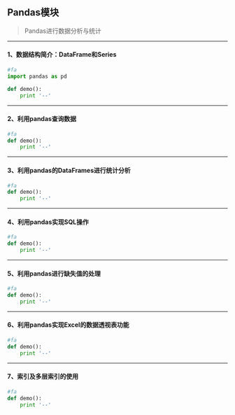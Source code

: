 ## Pandas模块
> Pandas进行数据分析与统计

---
#### 1、数据结构简介：DataFrame和Series

``` python
#fa
import pandas as pd

def demo():
    print '--'
```
---
#### 2、利用pandas查询数据
``` python
#fa
def demo():
    print '--'
```
---
#### 3、利用pandas的DataFrames进行统计分析
``` python
#fa
def demo():
    print '--'
```
---
#### 4、利用pandas实现SQL操作
``` python
#fa
def demo():
    print '--'
```
---
#### 5、利用pandas进行缺失值的处理
``` python
#fa
def demo():
    print '--'
```
---
#### 6、利用pandas实现Excel的数据透视表功能
``` python
#fa
def demo():
    print '--'
```
---
#### 7、索引及多层索引的使用
``` python
#fa
def demo():
    print '--'
```
